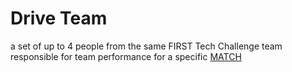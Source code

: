 # Drive Team

a set of up to 4 people from the same FIRST Tech Challenge team responsible for
team performance for a specific [MATCH](!!)
